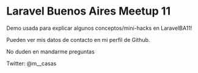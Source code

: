 Laravel Buenos Aires Meetup 11
==============================

Demo usada para explicar algunos conceptos/mini-hacks en LaravelBA11!

Pueden ver mis datos de contacto en mi perfil de Github.

No duden en mandarme preguntas

Twitter: @m__casas